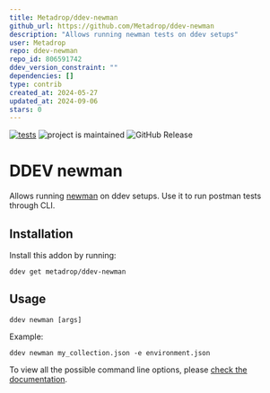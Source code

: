 ```yaml
---
title: Metadrop/ddev-newman
github_url: https://github.com/Metadrop/ddev-newman
description: "Allows running newman tests on ddev setups"
user: Metadrop
repo: ddev-newman
repo_id: 806591742
ddev_version_constraint: ""
dependencies: []
type: contrib
created_at: 2024-05-27
updated_at: 2024-09-06
stars: 0
---
```


[![tests](https://github.com/Metadrop/ddev-newman/actions/workflows/tests.yml/badge.svg)](https://github.com/Metadrop/ddev-newman/actions/workflows/tests.yml) ![project is maintained](https://img.shields.io/maintenance/yes/2024.svg)
![GitHub Release](https://img.shields.io/github/v/release/Metadrop/ddev-newman)


# DDEV newman

Allows running [newman](https://www.npmjs.com/package/newman) on ddev setups. Use it to run postman tests through CLI.

## Installation

Install this addon by running:

```
ddev get metadrop/ddev-newman
```

## Usage

```
ddev newman [args]
```

Example:

```
ddev newman my_collection.json -e environment.json
```

To view all the possible command line options, please [check the documentation](https://www.npmjs.com/package/newman#command-line-options).
